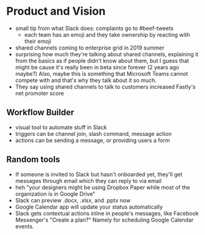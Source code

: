 # Product and Vision

- small tip from what Slack does: complaints go to #beef-tweets
  - each team has an emoji and they take ownership by reacting with their emoji
- shared channels coming to enterprise grid in 2019 summer
- surprising how much they're talking about shared channels,
  explaining it from the basics as if people didn't know about them,
  but I guess that might be cause it's really been in beta since forever (2 years ago maybe?)
  Also, maybe this is something that Microsoft Teams cannot compete with and that's why they talk about it so much.
- They say using shared channels to talk to customers increased Fastly's net promoter score

## Workflow Builder

- visual tool to automate stuff in Slack
- triggers can be channel join, slash command, message action
- actions can be sending a message, or providing users a form

## Random tools

- If someone is invited to Slack but hasn't onboarded yet,
  they'll get messages through email which they can reply to via email
- heh "your designers might be using Dropbox Paper while most of the organization is in Google Drive"
- Slack can preview .docx, .xlsx, and .pptx now
- Google Calendar app will update your status automatically
- Slack gets contextual actions inline in people's messages, like Facebook Messenger's "Create a plan?"
  Namely for scheduling Google Calendar events.
